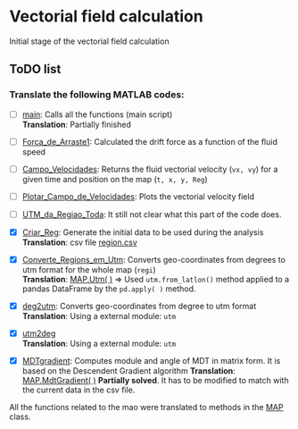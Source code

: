 # Vectorial field calculation

Initial stage of the vectorial field calculation

## ToDO list

### Translate the following MATLAB codes:
- [ ]  [main](../matlab_code/main.m): Calls all the functions (main script)  
    **Translation**: Partially finished
- [ ]  [Forca_de_Arraste1](../matlab_code/Forca_de_Arraste1.m): Calculated the drift force as a function of the fluid speed  

- [ ]  [Campo_Velocidades](../matlab_code/Campo_Velocidades.m): Returns the fluid vectorial velocity (`vx, vy`) for a given time and position on the map (`t, x, y, Reg`)  

- [ ]  [Plotar_Campo_de_Velocidades](../matlab_code/Plotar_Campo_de_Velocidades.m): Plots the vectorial velocity field

- [ ]  [UTM_da_Regiao_Toda](../matlab_code/UTM_da_Regiao_Toda.m): It still not clear what this part of the code does. 

- [x]  [Criar_Reg](../matlab_code/Criar_Reg.m): Generate the initial data to be used during the analysis  
    **Translation**: csv file [region.csv](./data/region.csv)

- [x]  [Converte_Regions_em_Utm](../matlab_code/Converte_Regions_em_Utm.m): Converts geo-coordinates from degrees to utm format for the whole map (`regi`)  
    **Translation**: [MAP.Utm( )](./map.py) => Used `utm.from_latlon()` method applied to a pandas DataFrame by the `pd.apply( )` method. 
    
- [x]  [deg2utm](../matlab_code/deg2utm.m): Converts geo-coordinates from degree to utm format  
    **Translation**: Using a external module: `utm` 
- [x]  [utm2deg](../matlab_code/utm2deg.m)  
    **Translation**: Using a external module: `utm` 

- [x]  [MDTgradient](../matlab_code/MDTgradient.m): Computes module and angle of MDT in matrix form. It is based on the Descendent Gradient algorithm
    **Translation**: [MAP.MdtGradient( )](./map.py) **Partially solved**. It has to be modified to match with the current data in the csv file.

All the functions related to the mao were translated to methods in the [MAP](./map.py) class.
